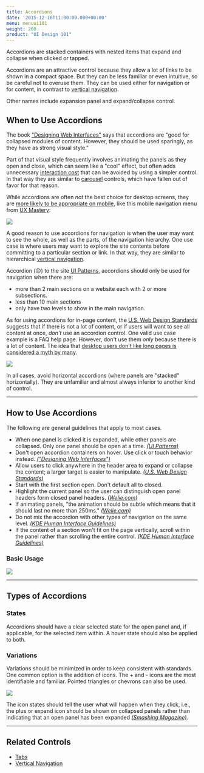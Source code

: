 ```yaml
---
title: Accordions
date: '2015-12-16T11:00:00.000+00:00'
menu: menuui101
weight: 260
product: "UI Design 101"
---
```


Accordions are stacked containers with nested items that expand and collapse when clicked or tapped.<!--more-->

Accordions are an attractive control because they allow a lot of links to be shown in a compact space. But they can be less familiar or even intuitive, so be careful not to overuse them. They can be used either for navigation or for content, in contrast to [vertical navigation](../verticalnavigation/).

Other names include expansion panel and expand/collapse control.

## When to Use Accordions

The book ["Designing Web Interfaces"](https://www.amazon.com/Designing-Web-Interfaces-Principles-Interactions/dp/0596516258/) says that accordions are "good for collapsed modules of content. However, they should be used sparingly, as they have as strong visual style."

Part of that visual style frequently involves animating the panels as they open and close, which can seem like a "cool" effect, but often adds unnecessary [interaction cost](https://www.nngroup.com/articles/interaction-cost-definition/) that can be avoided by using a simpler control. In that way they are similar to [carousel](http://ui-patterns.com/patterns/Carousel) controls, which have fallen out of favor for that reason.

While accordions are often *not* the best choice for desktop screens, they are [more likely to be appropriate on mobile](https://www.nngroup.com/articles/mobile-accordions/), like this mobile navigation menu from [UX Mastery](https://uxmastery.com/):

![](//media.balsamiq.com/img/support/tutorials/ui101/uxmastery-accordions.png)

A good reason to use accordions for navigation is when the user may want to see the whole, as well as the parts, of the navigation hierarchy. One use case is where users may want to explore the site contents before committing to a particular section or link. In that way, they are similar to hierarchical [vertical navigation](../verticalnavigation/).

Accordion (😉) to the site [UI Patterns](http://ui-patterns.com/patterns/AccordionMenu), accordions should only be used for navigation when there are:

* more than 2 main sections on a website each with 2 or more subsections.
* less than 10 main sections
* only have two levels to show in the main navigation.

As for using accordions for in-page content, the [U.S. Web Design Standards](https://standards.usa.gov/components/accordions/) suggests that if there is not a lot of content, or if users will want to see all content at once, *don't* use an accordion control. One valid use case example is a FAQ help page. However, don't use them *only* because there is a lot of content. The idea that [desktop users don't like long pages is considered a myth by many](https://www.nngroup.com/articles/accordions-complex-content/).

![](//media.balsamiq.com/img/support/tutorials/ui101/uswebdesignstandards-accordions.png)

In all cases, avoid horizontal accordions (where panels are "stacked" horizontally). They are unfamiliar and almost always inferior to another kind of control.


---

## How to Use Accordions

The following are general guidelines that apply to most cases.

* When one panel is clicked it is expanded, while other panels are collapsed. Only one panel should be open at a time. [*(UI Patterns)*](http://ui-patterns.com/patterns/AccordionMenu)
* Don't open accordion containers on hover. Use click or touch behavior instead. [*("Designing Web Interfaces")*](https://www.amazon.com/Designing-Web-Interfaces-Principles-Interactions/dp/0596516258/)
* Allow users to click anywhere in the header area to expand or collapse the content; a larger target is easier to manipulate. [*(U.S. Web Design Standards)*](https://standards.usa.gov/components/accordions/)
* Start with the first section open. Don't default all to closed.
* Highlight the current panel so the user can distinguish open panel headers form closed panel headers. [*(Welie.com)*](http://www.welie.com/patterns/showPattern.php?patternID=accordion)
* If animating panels, "the animation should be subtle which means that it should last no more than 250ms." [*(Welie.com)*](http://www.welie.com/patterns/showPattern.php?patternID=accordion)
* Do not mix the accordion with other types of navigation on the same level. [*(KDE Human Interface Guidelines)*](https://community.kde.org/KDE_Visual_Design_Group/HIG/Accordion)
* If the content of a section won't fit on the page vertically, scroll within the panel rather than scrolling the entire control. [*(KDE Human Interface Guidelines)*](https://community.kde.org/KDE_Visual_Design_Group/HIG/Accordion)

### Basic Usage

![](//media.balsamiq.com/img/support/tutorials/ui101/accordions.png)

---

## Types of Accordions

### States

Accordions should have a clear selected state for the open panel and, if applicable, for the selected item within. A hover state should also be applied to both.


### Variations

Variations should be minimized in order to keep consistent with standards. One common option is the addition of icons. The + and - icons are the most identifiable and familiar. Pointed triangles or chevrons can also be used.

![](//media.balsamiq.com/img/support/tutorials/ui101/accordions-variations.png)

The icon states should tell the user what will happen when they click, i.e., the plus or expand icon should be shown on collapsed panels rather than indicating that an open panel has been expanded [*(Smashing Magazine)*](https://www.smashingmagazine.com/2017/06/designing-perfect-accordion-checklist/).

---

## Related Controls

* [Tabs](../tabs/)
* [Vertical Navigation](../verticalnavigation/)
